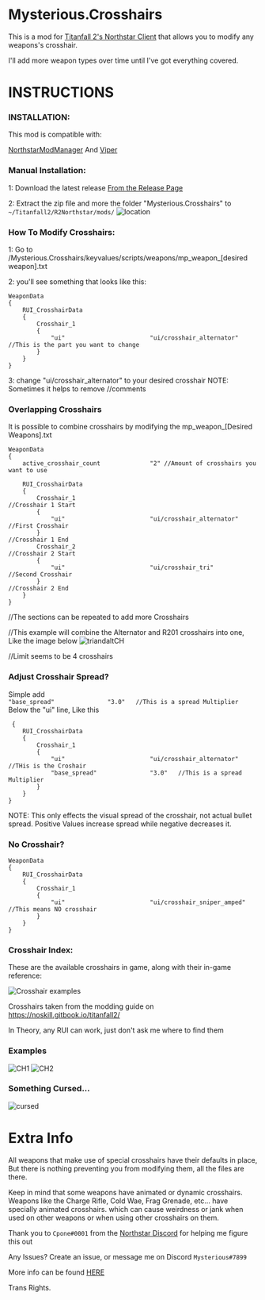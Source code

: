 # Mysterious.Crosshairs

This is a mod for [Titanfall 2's Northstar Client](https://northstar.tf) that allows you to modify any weapons's crosshair.

I'll add more weapon types over time until I've got everything covered.

# INSTRUCTIONS

### INSTALLATION:

This mod is compatible with:

[NorthstarModManager](https://github.com/BigSpice/NorthStar-Mod-Manager-Ext-1)
And
[Viper](https://github.com/0neGal/viper)

### Manual Installation:

1: Download the latest release [From the Release Page](https://github.com/MysteriousRSA/Custom.Crosshairs/releases)

2: Extract the zip file and more the folder "Mysterious.Crosshairs" to 
    `~/Titanfall2/R2Northstar/mods/`
![location](https://user-images.githubusercontent.com/45333346/149657078-86db15a0-0ecc-4d53-9265-23d80a072cea.jpg)


### How To Modify Crosshairs:

1: Go to /Mysterious.Crosshairs/keyvalues/scripts/weapons/mp_weapon_[desired weapon].txt

2: you'll see something that looks like this:

    WeaponData
    {   
        RUI_CrosshairData
        {
            Crosshair_1 
            {
                "ui"                        "ui/crosshair_alternator" //This is the part you want to change
            }
        }
    }

3: change "ui/crosshair_alternator" to your desired crosshair
    NOTE: Sometimes it helps to remove //comments



### Overlapping Crosshairs

It is possible to combine crosshairs by modifying the mp_weapon_[Desired Weapons].txt 

    WeaponData
    {
        active_crosshair_count              "2" //Amount of crosshairs you want to use

        RUI_CrosshairData
        {
            Crosshair_1                                                                     //Crosshair 1 Start
            {
                "ui"                        "ui/crosshair_alternator"   //First Crosshair
            }                                                                               //Crosshair 1 End
            Crosshair_2                                                                     //Crosshair 2 Start
            {
                "ui"                        "ui/crosshair_tri"          //Second Crosshair
            }                                                                               //Crosshair 2 End
        }
    }


//The sections can be repeated to add more Crosshairs

//This example will combine the Alternator and R201 crosshairs into one, Like the image below
![triandaltCH](https://user-images.githubusercontent.com/45333346/149623038-64937ab7-bb0f-450c-ba92-97c625e715bf.png)

//Limit seems to be 4 crosshairs



### Adjust Crosshair Spread?

Simple add  
``
        "base_spread"               "3.0"   //This is a spread Multiplier
``
Below the "ui" line, Like this

     {   
        RUI_CrosshairData
        {
            Crosshair_1 
            {
                "ui"                        "ui/crosshair_alternator" //THis is the Croshair
                "base_spread"               "3.0"   //This is a spread Multiplier
            }
        }
    }

NOTE: This only effects the visual spread of the crosshair, not actual bullet spread. Positive Values increase spread while negative decreases it.

### No Crosshair?

    WeaponData
    {   
        RUI_CrosshairData
        {
            Crosshair_1 
            {
                "ui"                        "ui/crosshair_sniper_amped" //This means NO crosshair
            }
        }
    }

### Crosshair Index:

These are the available crosshairs in game, along with their in-game reference:

![Crosshair examples][crosshairs]

Crosshairs taken from the modding guide on https://noskill.gitbook.io/titanfall2/

In Theory, any RUI can work, just don't ask me where to find them



### Examples

![CH1](https://user-images.githubusercontent.com/45333346/149503054-45eb1fa5-5e89-4bf1-bf58-b58c1bfab94b.png)
![CH2](https://user-images.githubusercontent.com/45333346/149503085-154c05b8-4a76-4d03-80aa-fe67fba1bcb1.png)

### Something Cursed...

![cursed](https://user-images.githubusercontent.com/45333346/149503158-453c8879-df8d-45ca-845e-b5ef691c5566.png)

# Extra Info

All weapons that make use of special crosshairs have their defaults in place, But there is nothing preventing you from modifying them, all the files are there.

Keep in mind that some weapons have animated or dynamic crosshairs.
Weapons like the Charge Rifle, Cold Wae, Frag Grenade, etc... have specially animated crosshairs. which can cause weirdness or jank when used on other weapons or when using other crosshairs on them.

Thank you to `Cpone#0001` from the [Northstar Discord](https://northstar.tf/discord) for helping me figure this out

Any Issues? Create an issue, or message me on Discord `Mysterious#7899`


[//]: # ([crosshairs]: https://github.com/MysteriousRSA/Custom.Crosshairs/raw/main/assets/crosshairs.png "Crosshair examples")
[crosshairs]: https://github.com/Riccorbypro/Custom.Crosshairs/raw/main/assets/crosshairs.png "Crosshair examples"

More info can be found [HERE](https://youtu.be/dQw4w9WgXcQ)

Trans Rights.
